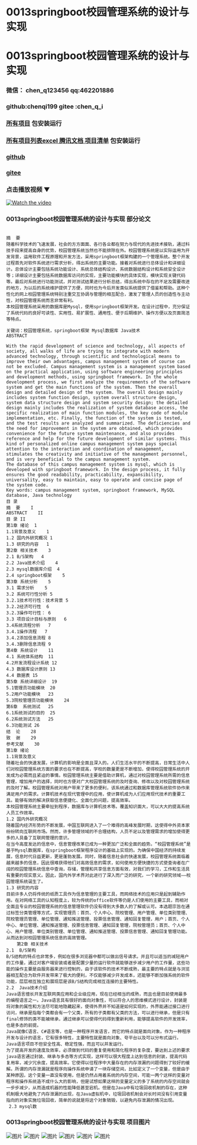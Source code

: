 # 0013springboot校园管理系统的设计与实现


# 0013springboot校园管理系统的设计与实现

### 微信： chen_q123456  qq:462201886
### github:chenqi199 gitee :chen_q_i

### [所有项目](https://github.com/GraduationProject-springboot/allSpringbootProjects) 包安装运行

### [所有项目列表excel 腾讯文档 项目清单](https://docs.qq.com/sheet/DSHRFSVZ5aEVYT3N3?tab=BB08J2) 包安装运行

### [github](https://chenqi199.github.io)

### [gitee](https://gitee.com/chen_q_i)

### 点击播放视频 ▼
[![Watch the video](https://i.sstatic.net/Vp2cE.png)](https://player.bilibili.com/player.html?isOutside=true&aid=BV16ia6epENY&bvid=BV16ia6epENY&cid=500001610568828&p=14)



### 0013springboot校园管理系统的设计与实现 部分论文
```

﻿摘  要
随着科学技术的飞速发展，社会的方方面面、各行各业都在努力与现代的先进技术接轨，通过科技手段来提高自身的优势，校园管理系统当然也不能排除在外。校园管理系统是以实际运用为开发背景，运用软件工程原理和开发方法，采用springboot框架构建的一个管理系统。整个开发过程首先对软件系统进行需求分析，得出系统的主要功能。接着对系统进行总体设计和详细设计。总体设计主要包括系统功能设计、系统总体结构设计、系统数据结构设计和系统安全设计等；详细设计主要包括系统数据库访问的实现，主要功能模块的具体实现，模块实现关键代码等。最后对系统进行功能测试，并对测试结果进行分析总结，得出系统中存在的不足及需要改进的地方，为以后的系统维护提供了方便，同时也为今后开发类似系统提供了借鉴和帮助。这种个性化的网上校园管理系统特别注重交互协调与管理的相互配合，激发了管理人员的创造性与主动性，对校园管理系统而言非常有利。
本校园管理系统采用的数据库是Mysql，使用springboot框架开发。在设计过程中，充分保证了系统代码的良好可读性、实用性、易扩展性、通用性、便于后期维护、操作方便以及页面简洁等特点。

关键词：校园管理系统，springboot框架 Mysql数据库 Java技术
ABSTRACT

With the rapid development of science and technology, all aspects of society, all walks of life are trying to integrate with modern advanced technology, through scientific and technological means to improve their own advantages, campus management system of course can not be excluded. Campus management system is a management system based on the practical application, using software engineering principles and development methods, using springboot framework. In the whole development process, we first analyze the requirements of the software system and get the main functions of the system. Then the overall design and detailed design of the system. The overall design mainly includes system function design, system overall structure design, system data structure design and system security design; the detailed design mainly includes the realization of system database access, the specific realization of main function modules, the key code of module implementation, etc. Finally, the function of the system is tested, and the test results are analyzed and summarized. The deficiencies and the need for improvement in the system are obtained, which provides convenience for the future system maintenance, and also provides reference and help for the future development of similar systems. This kind of personalized online campus management system pays special attention to the interaction and coordination of management, stimulates the creativity and initiative of the management personnel, and is very beneficial to the campus management system.
The database of this campus management system is mysql, which is developed with springboot framework. In the design process, it fully ensures the good readability, practicability, expansibility, universality, easy to maintain, easy to operate and concise page of the system code.
Key words: campus management system, springboot framework, MySQL database, Java technology
目 录
摘  要	I
ABSTRACT	II
目 录	II
第1章 绪论	1
1.1背景及意义	1
1.2 国内外研究概况	1
1.3 研究的内容	1
第2章 相关技术	3
2.1 B/S架构	4
2.2 Java技术介绍	4
2.3 mysql数据库介绍	4
2.4 springboot框架	5
第3章 系统分析	5
3.1 需求分析	5
3.2 系统可行性分析	5
3.2.1技术可行性：技术背景	5
3.2.2经济可行性	6
3.2.3操作可行性：	6
3.3 项目设计目标与原则	6
3.4系统流程分析	7
3.4.1操作流程	7
3.4.2添加信息流程	8
3.4.3删除信息流程	9
第4章 系统设计	11
4.1 系统体系结构	11
4.2开发流程设计系统	12
4.3 数据库设计原则	13
4.4 数据表	15
第5章 系统详细设计	19
5.1管理员功能模块	20
5.2用户功能模块	23
5.3院校管理员功能模块	24
第6章  系统测试	25
6.1系统测试的目的	25
6.2系统测试方法	25
6.3功能测试	26
结  论	28
致  谢	29
参考文献	30
第1章 绪论
1.1背景及意义
随着社会的快速发展，计算机的影响是全面且深入的。人们生活水平的不断提高，日常生活中人们对校园管理系统方面的要求也在不断提高，学校的数量更是不断增加，使得校园管理系统的开发成为必需而且紧迫的事情。校园管理系统主要是借助计算机，通过对校园管理系统所需的信息管理，增加用户的选择，同时也方便对广大校园管理系统的及时查询、修改以及对校园管理系统的及时了解。校园管理系统对用户带来了更多的便利，该系统通过和数据库管理系统软件协作来满足用户的需求。计算机技术在现代管理中的应用，使计算机成为人们应用现代技术的重要工具。能够有效的解决获取信息便捷化、全面化的问题，提高效率。
本校园管理系统主要牵扯到程序，数据库与计算机技术等。覆盖知识面大，可以大大的提高系统人员工作效率。
1.2 国内外研究概况
随着国内经济形势的不断发展，中国互联网进入了一个难得的高峰发展时期，这使得中外资本家纷纷转向互联网市场。然而，许多管理领域的不合理结构，人员不足以及管理需求的增加使得更多的人具备了互联网管理的意识。
在当今高度发达的信息中，信息管理改革已成为一种更加广泛和全面的趋势。“校园管理系统”是基于Mysql数据库，在springboot框架程序设计的基础上实现的。为确保中国经济的持续发展，信息时代日益更新，更是蓬勃发展。同时，随着信息社会的快速发展，校园管理系统面临着越来越多的信息，因此很难获得他们对高效信息的需求，如何使用方便快捷的方式使查询者在广阔的校园管理系统信息中查询，存储，管理和共享信息方面有效，对我们的学习，工作和生活具有重要的现实意义。因此，国内外学术界对此进行了深入而广泛的研究，一个新的研究领域——校园管理系统诞生了。
1.3 研究的内容
目前许多人仍将传统的纸质工具作为信息管理的主要工具，而网络技术的应用只是起到辅助作用。在对网络工具的认知程度上，较为传统的office软件等仍是人们使用的主要工具，而相对全面且专业的校园管理系统的信息管理软件仍没有得到大多数人的了解或认可。本选题宗旨在通过标签分类管理等方式，实现管理员：首页、个人中心、院校管理、用户管理、单位类别管理、院校管理员管理、单位管理、通知推送管理、投票信息管理、通知回复管理，用户；首页、个人中心、单位管理、通知推送管理、投票信息管理、通知回复管理，院校管理员；首页、个人中心、用户管理、单位类别管理、单位管理、通知推送管理、投票信息管理、通知回复管理功能。从而达到对校园管理系统信息的高效管理。 
    第2章 相关技术
2.1  B/S架构 
B/S结构的特点也非常多，例如在很多浏览器中都可以做出信号请求。并且可以适当的减轻用户的工作量，通过对客户端安装或者是配置少量的运行软件就能够逐步减少用户的工作量，这些功能的操作主要是由服务器来进行控制的，由于该软件的技术不断成熟，最主要的特点就是与浏览器相互配合为软件开发带来了极大的便利，不仅能够减少开发成本，还能够不断加强系统的软件功能，层层相互独立和展现层是该B/S结构完成相互连接的主要特性。
2.2  Java技术介绍 
Java语言擅长开发互联网类应用和企业级应用，现在已经相当的成熟，而且也是目前使用最多的编程语言之一。Java语言具有很好的面向对象性，可以符合人的思维模式进行设计，封装是将对象的属性和方法尽可能地隐藏起来，使得外界并不知道是如何实现的，外界能通过接口进行访问，继承是指每个类都会有一个父类，所有的子类都有父类的方法，可以进行继承，但是只有final修饰的类不能被继承，通过继承可以使得代码得到重新利用，能够提高软件的开发效率，也是多态的前提。
Java就像C语言、C#语言等，也是一种程序开发语言，而它的特点就是面向对象。作为一种程序开发与设计的语言，它有很多特性，主要特性就是面向对象、夸平台以及可以分布式运行。Java语言项目不但安全性高、稳定性强，而且可以并发运行。
为了提高开发的速度及效率，必须做到代码的重复使用和简化程序的复杂度，要达到上述的要求java语言通过封装、继承与多态等方式实现，这样可以很大程度上达到信息的封装，提高代码复用率，减少冗余度，提高效率。它使得以往程序中大量存在的内存泄漏的问题得到了较好的缓解。所谓的内存泄漏就是程序向操作系统申请了一块存储空间，比如定义了一个变量，但是由于某种原因，这个变量一直没有使用，但是仍然占用着系统的内存空间，可能一两个这样的变量对程序和操作系统造不成什么大的影响，但是试想如果这样的变量定义的多了系统的内存空间就会一步步减少，从而造成机器的性能降低甚至宕机。但是在Java中有垃圾回收机制的存在，这种机制极大地避免了内存泄漏的出现，在Java虚拟机中，垃圾回收机制会对长时间没有引用变量指向的对象实施垃圾回收，简单的说就是将这个对象销毁，以避免内存泄漏的情况出现。
 2.3 mysql数

```
### 0013springboot校园管理系统的设计与实现 项目图片
![图片](/images/0013springbootimg_001.jpg)
![图片](/images/0013springbootimg_003.jpg)
![图片](/images/0013springbootimg_002.jpg)
![图片](/images/0013springbootimg_006.jpg)
![图片](/images/0013springbootimg_005.jpg)
![图片](/images/0013springbootimg_004.jpg)








